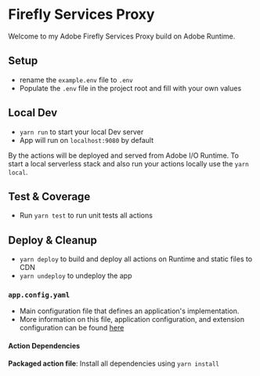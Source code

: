 # Firefly Services Proxy

Welcome to my Adobe Firefly Services Proxy build on Adobe Runtime.

## Setup

- rename the `example.env` file to `.env`
- Populate the `.env` file in the project root and fill with your own values

## Local Dev

- `yarn run` to start your local Dev server
- App will run on `localhost:9080` by default

By the actions will be deployed and served from Adobe I/O Runtime. To start a
local serverless stack and also run your actions locally use the `yarn local`.

## Test & Coverage

- Run `yarn test` to run unit tests all actions

## Deploy & Cleanup

- `yarn deploy` to build and deploy all actions on Runtime and static files to CDN
- `yarn undeploy` to undeploy the app

### `app.config.yaml`

- Main configuration file that defines an application's implementation.
- More information on this file, application configuration, and extension configuration
  can be found [here](https://developer.adobe.com/app-builder/docs/guides/appbuilder-configuration/#appconfigyaml)

#### Action Dependencies

**Packaged action file**: Install all dependencies using `yarn install`
